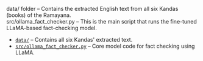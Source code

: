 data/ folder – Contains the extracted English text from all six Kandas (books) of the Ramayana.<br>
src/ollama_fact_checker.py – This is the main script that runs the fine-tuned LLaMA-based fact-checking model. 

- [`data/`](./data/) – Contains all six Kandas' extracted text.
- [`src/ollama_fact_checker.py`](./src/ollama_fact_checker.py) – Core model code for fact checking using LLaMA.
